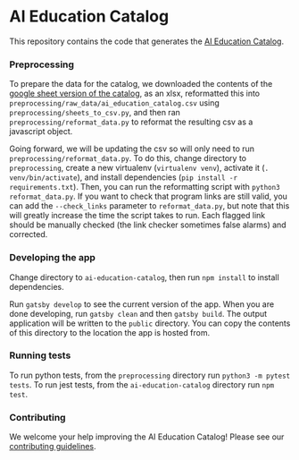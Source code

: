 # AI Education Catalog

This repository contains the code that generates the [AI Education Catalog](https://aieducatalog.cset.tech/).

### Preprocessing

To prepare the data for the catalog, we downloaded the contents of the 
[google sheet version of the catalog](https://docs.google.com/spreadsheets/d/1y-Ez9NY1nhSyewMOqbosGueSqieiFinj/edit#gid=2077629231),
as an xlsx, reformatted this into `preprocessing/raw_data/ai_education_catalog.csv` using 
`preprocessing/sheets_to_csv.py`, and then ran `preprocessing/reformat_data.py` to reformat the resulting
csv as a javascript object.

Going forward, we will be updating the csv so will only need to run `preprocessing/reformat_data.py`. 
To do this, change directory to `preprocessing`,
create a new virtualenv (`virtualenv venv`), activate it (`. venv/bin/activate`), and install dependencies
(`pip install -r requirements.txt`). Then, you can run the reformatting script with `python3 reformat_data.py`. 
If you want to check that program links are still valid, you can add the `--check_links` parameter to 
`reformat_data.py`, but note that this will greatly increase the time the script takes to run. Each flagged link
should be manually checked (the link checker sometimes false alarms) and corrected. 


### Developing the app

Change directory to `ai-education-catalog`, then run `npm install` to install dependencies. 

Run `gatsby develop` to see the current version of the app. When you are done developing, 
run `gatsby clean` and then `gatsby build`. The output application will be written to the `public` directory.
You can copy the contents of this directory to the location the app is hosted from.


### Running tests

To run python tests, from the `preprocessing` directory run `python3 -m pytest tests`. To run jest tests, 
from the `ai-education-catalog` directory run `npm test`.


### Contributing

We welcome your help improving the AI Education Catalog! Please see our [contributing guidelines](CONTRIBUTING.md).
